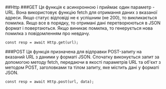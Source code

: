 ##Http 
###GET
Ця функція є асинхронною і приймає один параметр - URL. Вона використовує функцію fetch для отримання даних з вказаної адреси. Якщо статус відповіді не є успішним (не 200), то викликається помилка. Якщо все в порядку, то отримані дані перетворюються в JSON формат і повертаються. Якщо виникає помилка, то генерується нова помилка з повідомленням про невдачу.
```
const resp = await Http.get(url);
```
###POST
Ця функція призначена для відправки POST-запиту на вказаний URL з даними у форматі JSON.
Спочатку виконується запит за допомогою методу fetch, передаючи в якості параметрів URL та об'єкт з методом POST, заголовками та тілом запиту, яке містить дані у форматі JSON.
```
const resp = await Http.post(url, data);
```
